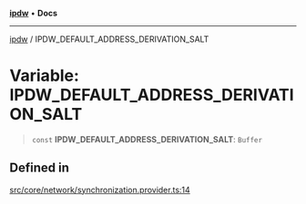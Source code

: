 [**ipdw**](../README.md) • **Docs**

***

[ipdw](../globals.md) / IPDW\_DEFAULT\_ADDRESS\_DERIVATION\_SALT

# Variable: IPDW\_DEFAULT\_ADDRESS\_DERIVATION\_SALT

> `const` **IPDW\_DEFAULT\_ADDRESS\_DERIVATION\_SALT**: `Buffer`

## Defined in

[src/core/network/synchronization.provider.ts:14](https://github.com/ansi-code/ipdw/blob/d3334c70f49293ce3e0ff61a485778d41bda3a8d/src/core/network/synchronization.provider.ts#L14)
